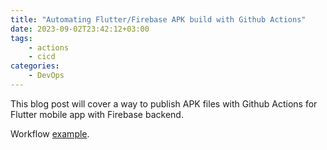 ```yaml
---
title: "Automating Flutter/Firebase APK build with Github Actions"
date: 2023-09-02T23:42:12+03:00
tags:
    - actions
    - cicd
categories:
    - DevOps
---
```


This blog post will cover a way to publish APK files 
with Github Actions for Flutter mobile app with Firebase backend.  

Workflow [example](https://github.com/Lab-Brat/gentoo_update_flutter/blob/main/.github/workflows/main.yml).

